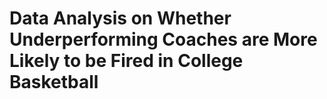 # Data Analysis on Whether Underperforming Coaches are More Likely to be Fired in College Basketball
